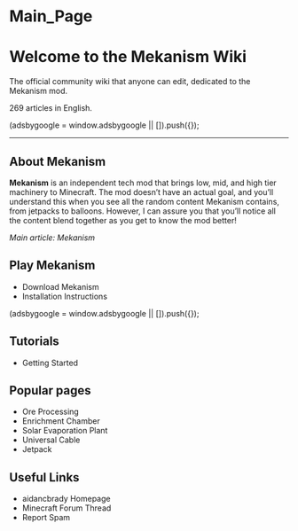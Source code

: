 # Main_Page

# Welcome to the Mekanism Wiki

The official community wiki that anyone can edit, dedicated to the Mekanism mod.

269 articles in English.

(adsbygoogle = window.adsbygoogle || []).push({});

---

## About Mekanism

**Mekanism** is an independent tech mod that brings low, mid, and high tier machinery to Minecraft. The mod doesn’t have an actual goal, and you’ll understand this when you see all the random content Mekanism contains, from jetpacks to balloons. However, I can assure you that you’ll notice all the content blend together as you get to know the mod better!

*Main article: Mekanism*

## Play Mekanism

- Download Mekanism
- Installation Instructions

(adsbygoogle = window.adsbygoogle || []).push({});

## Tutorials

- Getting Started

## Popular pages

- Ore Processing
- Enrichment Chamber
- Solar Evaporation Plant
- Universal Cable
- Jetpack

## Useful Links

- aidancbrady Homepage
- Minecraft Forum Thread
- Report Spam